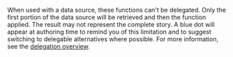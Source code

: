 
When used with a data source, these functions can't be delegated. Only the first portion of the data source will be retrieved and then the function applied.  The result may not represent the complete story.  A blue dot will appear at authoring time to remind you of this limitation and to suggest switching to delegable alternatives where possible. For more information, see the [delegation overview](../delegation-overview.md).

